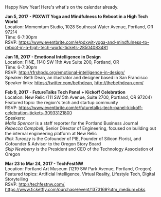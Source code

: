 Happy New Year!  Here's what's on the calendar already.

**Jan 5, 2017 - PDXWIT Yoga and Mindfulness to Reboot in a High Tech World**  
Location: Momemtum Studio, 1028 Southeast Water Avenue, Portland, OR 97214  
Time: 6-7:30pm  
RSVP: https://www.eventbrite.com/e/pdxwit-yoga-and-mindfulness-to-reboot-in-a-high-tech-world-tickets-28504083481

**Jan 18, 2017 - Emotional Intelligence in Design**  
Location: FINE, 1140 SW 11th Ave Suite 200, Portland, OR  
Time: 6-7:30pm  
RSVP: http://rfrshpdx.org/emotional-intelligence-in-design/  
Speaker: Beth Dean, an illustrator and designer based in San Francisco  
Speaker links: https://twitter.com/bethdean, http://thebethdean.com/  

**Feb 9, 2017 - FutureTalks Tech Panel + Kickoff Celebration**  
Location: New Relic (111 SW 5th Avenue, Suite 2700, Portland, OR 97204)  
Featured topic: the region's tech and startup community  
RSVP: https://www.eventbrite.com/e/futuretalks-tech-panel-kickoff-celebration-tickets-30933121800  
Speakers:  
*Malia Spencer* is a staff reporter for the Portland Business Journal  
*Rebecca Campbell*, Senior Director of Engineering, focused on building out the internal engineering platform at New Relic  
*Rick Turoczy* is the Cofounder of PIE, Founder of Silicon Florist, and Cofounder & Advisor to the Oregon Story Board  
*Skip Newberry* is the President and CEO of the Technology Association of Oregon  

**Mar 23 to Mar 24, 2017 - TechFestNW**  
Location: Portland Art Museum (1219 SW Park Avenue, Portland, Oregon)  
Featured topics: Artificial Intelligence, Virtual Reality, Lifestyle Tech, Digital Storytelling  
RSVP: http://techfestnw.com/, https://www.ticketfly.com/purchase/event/1373169?utm_medium=bks
